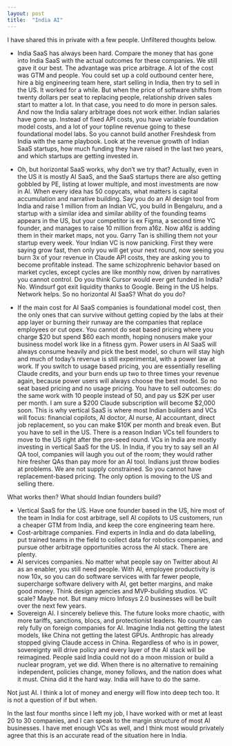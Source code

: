 ```yaml
---
layout: post
title:  "India AI"
---
```


I have shared this in private with a few people. Unfiltered thoughts below.

- India SaaS has always been hard. Compare the money that has gone into India SaaS with the actual outcomes for these companies. We still gave it our best. The advantage was price arbitrage. A lot of the cost was GTM and people. You could set up a cold outbound center here, hire a big engineering team here, start selling in India, then try to sell in the US. It worked for a while. But when the price of software shifts from twenty dollars per seat to replacing people, relationship driven sales start to matter a lot. In that case, you need to do more in person sales. And now the India salary arbitrage does not work either. Indian salaries have gone up. Instead of fixed API costs, you have variable foundation model costs, and a lot of your topline revenue going to these foundational model labs. So you cannot build another Freshdesk from India with the same playbook. Look at the revenue growth of Indian SaaS startups, how much funding they have raised in the last two years, and which startups are getting invested in.

- Oh, but horizontal SaaS works, why don’t we try that? Actually, even in the US it is mostly AI SaaS, and the SaaS startups there are also getting gobbled by PE, listing at lower multiple, and most investments are now in AI. When every idea has 50 copycats, what matters is capital accumulation and narrative building. Say you do an AI design tool from India and raise 1 million from an Indian VC, you build in Bengaluru, and a startup with a similar idea and similar ability of the founding teams appears in the US, but your competitor is ex Figma, a second time YC founder, and manages to raise 10 million from a16z. Now a16z is adding them in their market maps, not you. Garry Tan is shilling them not your startup every week. Your Indian VC is now panicking. First they were saying grow fast, then only you will get your next round, now seeing you burn 3x of your revenue in Claude API costs, they are asking you to become profitable instead. The same schizophrenic behavior based on market cycles, except cycles are like monthly now, driven by narratives you cannot control. Do you think Cursor would ever get funded in India? No. Windsurf got exit liquidity thanks to Google. Being in the US helps. Network helps. So no horizontal AI SaaS? What do you do?

- If the main cost for AI SaaS companies is foundational model cost, then the only ones that can survive without getting copied by the labs at their app layer or burning their runway are the companies that replace employees or cut opex. You cannot do seat based pricing where you charge $20 but spend $60 each month, hoping nonusers make your business model work like in a fitness gym. Power users in AI SaaS will always consume heavily and pick the best model, so churn will stay high and much of today’s revenue is still experimental, with a power law at work. If you switch to usage based pricing, you are essentially reselling Claude credits, and your burn ends up two to three times your revenue again, because power users will always choose the best model. So no seat based pricing and no usage pricing. You have to sell outcomes: do the same work with 10 people instead of 50, and pay us $2K per user per month. I am sure a $200 Claude subscription will become $2,000 soon. This is why vertical SaaS is where most Indian builders and VCs will focus: financial copilots, AI doctor, AI nurse, AI accountant, direct job replacement, so you can make $10K per month and break even. But you have to sell in the US. There is a reason Indian VCs tell founders to move to the US right after the pre-seed round. VCs in India are mostly investing in vertical SaaS for the US. In India, if you try to say sell an AI QA tool, companies will laugh you out of the room; they would rather hire fresher QAs than pay more for an AI tool. Indians just throw bodies at problems. We are not supply constrained. So you cannot have replacement-based pricing. The only option is moving to the US and selling there.

What works then? What should Indian founders build?
-	Vertical SaaS for the US. Have one founder based in the US, hire most of the team in India for cost arbitrage, sell AI copilots to US customers, run a cheaper GTM from India, and keep the core engineering team here.
-	Cost-arbitrage companies. Find experts in India and do data labelling, put trained teams in the field to collect data for robotics companies, and pursue other arbitrage opportunities across the AI stack. There are plenty.
-	AI services companies. No matter what people say on Twitter about AI as an enabler, you still need people. With AI, employee productivity is now 10x, so you can do software services with far fewer people, supercharge software delivery with AI, get better margins, and make good money. Think design agencies and MVP-building studios. VC scale? Maybe not. But many micro Infosys 2.0 businesses will be built over the next few years.
-	Sovereign AI. I sincerely believe this. The future looks more chaotic, with more tariffs, sanctions, blocs, and protectionist leaders. No country can rely fully on foreign companies for AI. Imagine India not getting the latest models, like China not getting the latest GPUs. Anthropic has already stopped giving Claude access in China. Regardless of who is in power, sovereignty will drive policy and every layer of the AI stack will be reimagined. People said India could not do a moon mission or build a nuclear program, yet we did. When there is no alternative to remaining independent, policies change, money follows, and the nation does what it must. China did it the hard way. India will have to do the same.

Not just AI. I think a lot of money and energy will flow into deep tech too. It is not a question of if but when.

In the last four months since I left my job, I have worked with or met at least 20 to 30 companies, and I can speak to the margin structure of most AI businesses. I have met enough VCs as well, and I think most would privately agree that this is an accurate read of the situation here in India.

